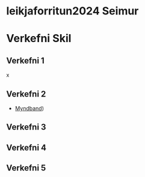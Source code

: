 # leikjaforritun2024 Seimur
# Verkefni Skil
## Verkefni 1
x
## Verkefni 2
-  [Myndband](https://youtu.be/Ex7Rb4agc8U))
## Verkefni 3
## Verkefni 4
## Verkefni 5
